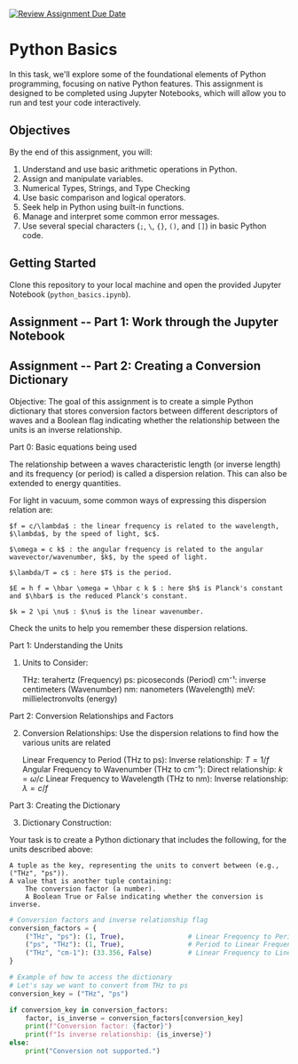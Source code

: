 [![Review Assignment Due Date](https://classroom.github.com/assets/deadline-readme-button-22041afd0340ce965d47ae6ef1cefeee28c7c493a6346c4f15d667ab976d596c.svg)](https://classroom.github.com/a/oUdH6Evm)
# Python Basics

In this task, we'll explore some of the foundational elements of Python programming, focusing on native Python features. This assignment is designed to be completed using Jupyter Notebooks, which will allow you to run and test your code interactively.

## Objectives

By the end of this assignment, you will:

1. Understand and use basic arithmetic operations in Python.
2. Assign and manipulate variables.
3. Numerical Types, Strings, and Type Checking
4. Use basic comparison and logical operators.
5. Seek help in Python using built-in functions.
6. Manage and interpret some common error messages.
7. Use several special characters (`;`, `\`, `{}`, `()`, and `[]`) in basic Python code.

## Getting Started

Clone this repository to your local machine and open the provided Jupyter Notebook (`python_basics.ipynb`).

## Assignment -- Part 1: Work through the Jupyter Notebook

## Assignment -- Part 2: Creating a Conversion Dictionary

Objective:
The goal of this assignment is to create a simple Python dictionary that stores conversion factors between different descriptors of waves  and a Boolean flag indicating whether the relationship between the units is an inverse relationship.

Part 0: Basic equations being used

The relationship between a waves characteristic length (or inverse length) and its frequency (or period) is called a dispersion relation. This can also be extended to energy quantities.

For light in vacuum, some common ways of expressing this dispersion relation are:

    $f = c/\lambda$ : the linear frequency is related to the wavelength, $\lambda$, by the speed of light, $c$. 
    
    $\omega = c k$ : the angular frequency is related to the angular wavevector/wavenumber, $k$, by the speed of light. 
    
    $\lambda/T = c$ : here $T$ is the period.  
    
    $E = h f = \hbar \omega = \hbar c k $ : here $h$ is Planck's constant and $\hbar$ is the reduced Planck's constant.  
    
    $k = 2 \pi \nu$ : $\nu$ is the linear wavenumber.  

Check the units to help you remember these dispersion relations.

Part 1: Understanding the Units

1. Units to Consider:

    THz: terahertz (Frequency)
    ps: picoseconds (Period)
    cm⁻¹: inverse centimeters (Wavenumber)
    nm: nanometers (Wavelength)
    meV: millielectronvolts (energy) 

Part 2: Conversion Relationships and Factors

2. Conversion Relationships: Use the dispersion relations to find how the various units are related

    Linear Frequency to Period (THz to ps): Inverse relationship: $T = 1/f$
    Angular Frequency to Wavenumber (THz to cm⁻¹): Direct relationship: $k = \omega/c$
    Linear Frequency to Wavelength (THz to nm): Inverse relationship: $\lambda = c/f$

Part 3: Creating the Dictionary

3. Dictionary Construction:

Your task is to create a Python dictionary that includes the following, for the units described above:

    A tuple as the key, representing the units to convert between (e.g., ("THz", "ps")).
    A value that is another tuple containing:
        The conversion factor (a number).
        A Boolean True or False indicating whether the conversion is inverse.


```python
# Conversion factors and inverse relationship flag
conversion_factors = {
    ("THz", "ps"): (1, True),                # Linear Frequency to Period (inverse; T=1/f)
    ("ps", "THz"): (1, True),                # Period to Linear Frequency (inverse; f=1/T)
    ("THz", "cm-1"): (33.356, False)         # Linear Frequency to Linear Wavenumber (k = f/c)
}

# Example of how to access the dictionary
# Let's say we want to convert from THz to ps
conversion_key = ("THz", "ps")

if conversion_key in conversion_factors:
    factor, is_inverse = conversion_factors[conversion_key]
    print(f"Conversion factor: {factor}")
    print(f"Is inverse relationship: {is_inverse}")
else:
    print("Conversion not supported.")
```

